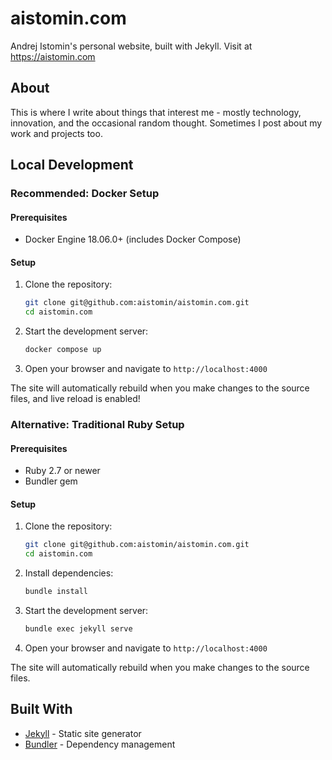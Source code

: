 # aistomin.com

Andrej Istomin's personal website, built with Jekyll. Visit at https://aistomin.com

## About

This is where I write about things that interest me - mostly technology, innovation, and the occasional random thought. Sometimes I post about my work and projects too.

## Local Development

### Recommended: Docker Setup

#### Prerequisites

- Docker Engine 18.06.0+ (includes Docker Compose)

#### Setup

1. Clone the repository:

   ```bash
   git clone git@github.com:aistomin/aistomin.com.git
   cd aistomin.com
   ```

2. Start the development server:

   ```bash
   docker compose up
   ```

3. Open your browser and navigate to `http://localhost:4000`

The site will automatically rebuild when you make changes to the source files, and live reload is enabled!

### Alternative: Traditional Ruby Setup

#### Prerequisites

- Ruby 2.7 or newer
- Bundler gem

#### Setup

1. Clone the repository:

   ```bash
   git clone git@github.com:aistomin/aistomin.com.git
   cd aistomin.com
   ```

2. Install dependencies:

   ```bash
   bundle install
   ```

3. Start the development server:

   ```bash
   bundle exec jekyll serve
   ```

4. Open your browser and navigate to `http://localhost:4000`

The site will automatically rebuild when you make changes to the source files.

## Built With

- [Jekyll](https://jekyllrb.com/) - Static site generator
- [Bundler](https://bundler.io/) - Dependency management
